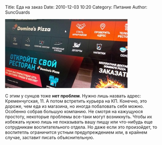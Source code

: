 ﻿Title: Еда на заказ
Date: 2010-12-03 10:20
Category: Питание
Author: SuncGuards

![Здесь должна быть картинка](../img/food/booking.jpg)

С этим у сунцов тоже **нет проблем**. Нужно лишь назвать адрес: Кременчугская, 11\. А потом встретить курьера на КП. Конечно, это дороже, чем еда из магазина, но иногда побаловать себя можно. Особенно собрав большую компанию. Не смотря на кажущуюся простоту, некоторые проблемы все-таки могут возникнуть. Чтобы их избежать нужно лишь не показывать вашу пиццу или что-нибудь еще сотрудникам воспитательного отдела. Но даже если это произойдет, то воспитетль ограничится устным предупреждением или, в крайнем случае, заставит писать объяснительную.